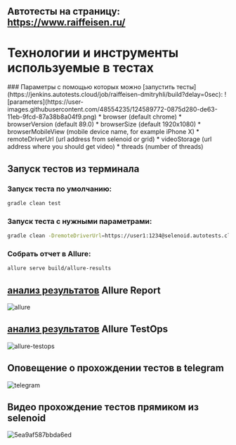 ## Автотесты на страницу: https://www.raiffeisen.ru/
# Технологии и инструменты используемые в тестах
<p><a href="IDEA.svg"></a></p>
### Параметры с помощью которых можно [запустить тесты](https://jenkins.autotests.cloud/job/raiffeisen-dmitryhli/build?delay=0sec):
![parameters](https://user-images.githubusercontent.com/48554235/124589772-0875d280-de63-11eb-9fcd-87a38b8a04f9.png)
* browser (default chrome)
* browserVersion (default 89.0)
* browserSize (default 1920x1080)
* browserMobileView (mobile device name, for example iPhone X)
* remoteDriverUrl (url address from selenoid or grid)
* videoStorage (url address where you should get video)
* threads (number of threads)

## Запуск тестов из терминала
### Запуск теста по умолчанию:
```bash
gradle clean test
```
### Запуск теста с нужными параметрами:
```bash
gradle clean -DremoteDriverUrl=https://user1:1234@selenoid.autotests.cloud/wd/hub/ -DvideoStorage=https://selenoid.autotests.cloud/video/ -Dthreads=1 test
```

### Собрать отчет в Allure:
```bash
allure serve build/allure-results
```
## [анализ результатов](https://jenkins.autotests.cloud/job/raiffeisen-dmitryhli/17/allure/#suites) Allure Report
![allure](https://user-images.githubusercontent.com/48554235/124589627-e2e8c900-de62-11eb-8c82-a7796dc03eb5.png)
## [анализ результатов](https://allure.autotests.cloud/project/241/test-cases?treeId=0) Allure TestOps
![allure-testops](https://user-images.githubusercontent.com/48554235/124589735-fe53d400-de62-11eb-880c-77d141614af7.png)
## Оповещение о прохождении тестов в telegram
![telegram](https://user-images.githubusercontent.com/48554235/124589747-03188800-de63-11eb-879b-d4c75d6592d5.png)
## Видео прохождение тестов прямиком из selenoid
![5ea9af587bbda6ed](https://user-images.githubusercontent.com/48554235/124590515-e4ff5780-de63-11eb-8f89-60602eb07df6.gif)


